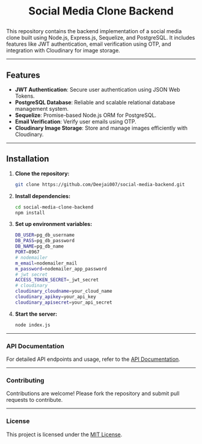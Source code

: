# <p align="center">Social Media Clone Backend</p>

This repository contains the backend implementation of a social media clone built using Node.js, Express.js, Sequelize, and PostgreSQL. It includes features like JWT authentication, email verification using OTP, and integration with Cloudinary for image storage.

---

## Features

- **JWT Authentication**: Secure user authentication using JSON Web Tokens.
- **PostgreSQL Database**: Reliable and scalable relational database management system.
- **Sequelize**: Promise-based Node.js ORM for PostgreSQL.
- **Email Verification**: Verify user emails using OTP.
- **Cloudinary Image Storage**: Store and manage images efficiently with Cloudinary.

---

## Installation

1. **Clone the repository:**

   ```bash
   git clone https://github.com/Deejai007/social-media-backend.git

   ```

2. **Install dependencies:**

   ```bash
   cd social-media-clone-backend
   npm install

   ```

3. **Set up environment variables:**

   ```bash
   DB_USER=pg_db_username
   DB_PASS=pg_db_password
   DB_NAME=pg_db_name
   PORT=8967
   # nodemailer
   m_email=nodemailer_mail
   m_password=nodemailer_app_password
   # jwt secret
   ACCESS_TOKEN_SECRET=_jwt_secret
   # cloudinary
   cloudinary_cloudname=your_cloud_name
   cloudinary_apikey=your_api_key
   cloudinary_apisecret=your_api_secret

   ```

4. **Start the server:**
   ```bash
   node index.js
   ```

---

### API Documentation

For detailed API endpoints and usage, refer to the [API Documentation](API_DOCUMENTATION.md).

---

### Contributing

Contributions are welcome! Please fork the repository and submit pull requests to contribute.

---

### License

This project is licensed under the [MIT License](LICENSE).
